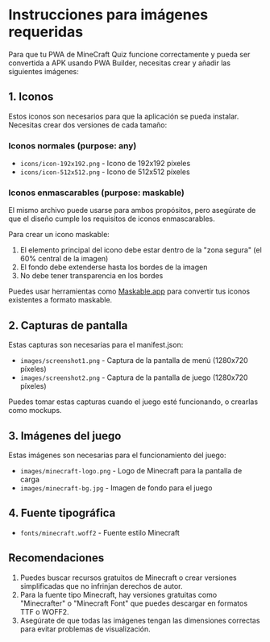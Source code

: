 # Instrucciones para imágenes requeridas

Para que tu PWA de MineCraft Quiz funcione correctamente y pueda ser convertida a APK usando PWA Builder, necesitas crear y añadir las siguientes imágenes:

## 1. Iconos
Estos iconos son necesarios para que la aplicación se pueda instalar. Necesitas crear dos versiones de cada tamaño:

### Iconos normales (purpose: any)
- `icons/icon-192x192.png` - Icono de 192x192 píxeles
- `icons/icon-512x512.png` - Icono de 512x512 píxeles

### Iconos enmascarables (purpose: maskable)
El mismo archivo puede usarse para ambos propósitos, pero asegúrate de que el diseño cumple los requisitos de iconos enmascarables.

Para crear un icono maskable:
1. El elemento principal del icono debe estar dentro de la "zona segura" (el 60% central de la imagen)
2. El fondo debe extenderse hasta los bordes de la imagen
3. No debe tener transparencia en los bordes

Puedes usar herramientas como [Maskable.app](https://maskable.app/editor) para convertir tus iconos existentes a formato maskable.

## 2. Capturas de pantalla
Estas capturas son necesarias para el manifest.json:

- `images/screenshot1.png` - Captura de la pantalla de menú (1280x720 píxeles)
- `images/screenshot2.png` - Captura de la pantalla de juego (1280x720 píxeles)

Puedes tomar estas capturas cuando el juego esté funcionando, o crearlas como mockups.

## 3. Imágenes del juego
Estas imágenes son necesarias para el funcionamiento del juego:

- `images/minecraft-logo.png` - Logo de Minecraft para la pantalla de carga
- `images/minecraft-bg.jpg` - Imagen de fondo para el juego

## 4. Fuente tipográfica
- `fonts/minecraft.woff2` - Fuente estilo Minecraft

## Recomendaciones

1. Puedes buscar recursos gratuitos de Minecraft o crear versiones simplificadas que no infrinjan derechos de autor.
2. Para la fuente tipo Minecraft, hay versiones gratuitas como "Minecrafter" o "Minecraft Font" que puedes descargar en formatos TTF o WOFF2.
3. Asegúrate de que todas las imágenes tengan las dimensiones correctas para evitar problemas de visualización. 